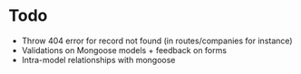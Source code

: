 # Todo

  - Throw 404 error for record not found (in routes/companies for instance)
  - Validations on Mongoose models + feedback on forms
  - Intra-model relationships with mongoose
